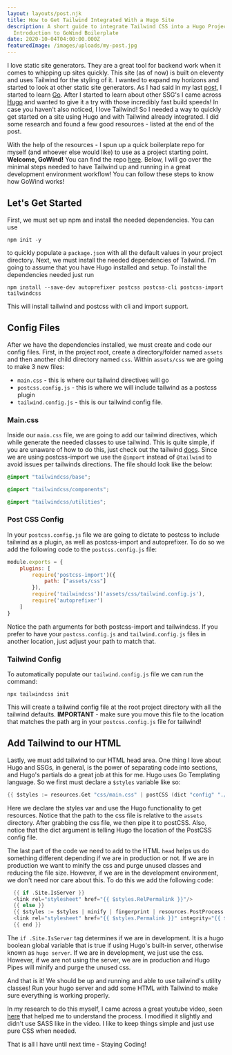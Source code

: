```yaml
---
layout: layouts/post.njk
title: How to Get Tailwind Integrated With a Hugo Site
description: A short guide to integrate Tailwind CSS into a Hugo Project and
  Introduction to GoWind Boilerplate
date: 2020-10-04T04:00:00.000Z
featuredImage: /images/uploads/my-post.jpg
---
```

I love static site generators. They are a great tool for backend work when it comes to whipping up sites quickly. This site (as of now) is built on eleventy and uses Tailwind for the styling of it. I wanted to expand my horizons and started to look at other static site generators. As I had said in my last [post](https://www.jaydel.tech/blogs/select-language-go/), I started to learn [Go](https://golang.org/). After I started to learn about other SSG's I came across [Hugo](https://gohugo.io/) and wanted to give it a try with those incredibly fast build speeds! In case you haven't also noticed, I love Tailwind! So I needed a way to quickly get started on a site using Hugo and with Tailwind already integrated. I did some research and found a few good resources - listed at the end of the post.

With the help of the resources - I spun up a quick boilerplate repo for myself (and whoever else would like) to use as a project starting point. **Welcome, GoWind!** You can find the repo [here](https://github.com/j-delisle/gowind). Below, I will go over the minimal steps needed to have Tailwind up and running in a great development environment workflow! You can follow these steps to know how GoWind works!

## Let's Get Started

First, we must set up npm and install the needed dependencies. You can use

```console
npm init -y
```

to quickly populate a `package.json` with all the default values in your project directory. Next, we must install the needed dependencies of Tailwind. I'm going to assume that you have Hugo installed and setup. To install the dependencies needed just run

```console
npm install --save-dev autoprefixer postcss postcss-cli postcss-import tailwindcss
```

This will install tailwind and postcss with cli and import support.

## Config Files

After we have the dependencies installed, we must create and code our config files. First, in the project root, create a directory/folder named `assets` and then another child directory named `css`. Within `assets/css` we are going to make 3 new files:

- `main.css` - this is where our tailwind directives will go
- `postcss.config.js` - this is where we will include tailwind as a postcss plugin
- `tailwind.config.js` - this is our tailwind config file.

### Main.css

Inside our `main.css` file, we are going to add our tailwind directives, which while generate the needed classes to use tailwind. This is quite simple, if you are unaware of how to do this, just check out the tailwind [docs](https://tailwindcss.com/docs/installation). Since we are using postcss-import we use the `@import` instead of `@tailwind` to avoid issues per tailwinds directions. The file should look like the below:

```css
@import "tailwindcss/base";

@import "tailwindcss/components";

@import "tailwindcss/utilities";
```

### Post CSS Config

In your `postcss.config.js` file we are going to dictate to postcss to include tailwind as a plugin, as well as postcss-import and autoprefixer. To do so we add the following code to the `postcss.config.js` file:

```js
module.exports = {
    plugins: [
        require('postcss-import')({
            path: ["assets/css"]
        }),
        require('tailwindcss')('assets/css/tailwind.config.js'),
        require('autoprefixer')
    ]
}
```

Notice the path arguments for both postcss-import and tailwindcss. If you prefer to have your `postcss.config.js` and `tailwind.config.js` files in another location, just adjust your path to match that.

### Tailwind Config

To automatically populate our `tailwind.config.js` file we can run the command:

```console
npx tailwindcss init
```

This will create a tailwind config file at the root project directory with all the tailwind defaults. **IMPORTANT** - make sure you move this file to the location that matches the path arg in your `postcss.config.js` file for tailwind!

## Add Tailwind to our HTML

Lastly, we must add tailwind to our HTML head area. One thing I love about Hugo and SSGs, in general, is the power of separating code into sections, and Hugo's partials do a great job at this for me. Hugo uses Go Templating language. So we first must declare a `$styles` variable like so:

```go
{{ $styles := resources.Get "css/main.css" | postCSS (dict "config" "./assets/css/postcss.config.js") }}
```

Here we declare the styles var and use the Hugo functionality to get resources. Notice that the path to the css file is relative to the `assets` directory. After grabbing the css file, we then pipe it to postCSS. Also, notice that the dict argument is telling Hugo the location of the PostCSS config file.

The last part of the code we need to add to the HTML `head` helps us do something different depending if we are in production or not. If we are in production we want to minify the css and purge unused classes and reducing the file size. However, if we are in the development environment, we don't need nor care about this. To do this we add the following code:

```go
  {{ if .Site.IsServer }}
  <link rel="stylesheet" href="{{ $styles.RelPermalink }}"/>
  {{ else }}
  {{ $styles := $styles | minify | fingerprint | resources.PostProcess }}
  <link rel="stylesheet" href="{{ $styles.Permalink }}" integrity="{{ $styles.Data.Integrity }}"/>
  {{ end }}
```

The `if .Site.IsServer` tag determines if we are in development. It is a hugo boolean global variable that is true if using Hugo's built-in server, otherwise known as `hugo server`. If we are in development, we just use the css. However, if we are not using the server, we are in production and Hugo Pipes  will minify and purge the unused css.

And that is it! We should be up and running and able to use tailwind's utility classes! Run your hugo server and add some HTML with Tailwind to make sure everything is working properly.

In my research to do this myself, I came across a great youtube video, seen [here](https://www.youtube.com/watch?v=8Hr19zVHCbo&t=1s) that helped me to understand the process. I modified it slightly and didn't use SASS like in the video. I like to keep things simple and just use pure CSS when needed.

That is all I have until next time - Staying Coding!
